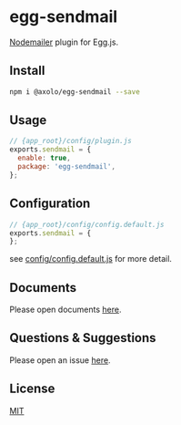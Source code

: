 # egg-sendmail

[Nodemailer](https://nodemailer.com) plugin for Egg.js.

## Install

```bash
npm i @axolo/egg-sendmail --save
```

## Usage

```js
// {app_root}/config/plugin.js
exports.sendmail = {
  enable: true,
  package: 'egg-sendmail',
};
```

## Configuration

```js
// {app_root}/config/config.default.js
exports.sendmail = {
};
```

see [config/config.default.js](config/config.default.js) for more detail.

## Documents

Please open documents [here](https://axolo.github.io/egg-sendmail).

## Questions & Suggestions

Please open an issue [here](https://github.com/axolo/egg-sendmail/issues).

## License

[MIT](LICENSE)
